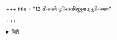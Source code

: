 +++
title = "12 सोमाभावे पूतीकानभिषुणुयात् पूतीकाभाव"

+++

<details><summary>थिते</summary>

सोमाभावे पूतीकानभिषुणुयात् । पूतीकाभाव आदारान्फाल्गुनानि च यानि श्वेततूलानि स्युः । तदभावे याः काश्चैषधीः क्षीरिणीररुणदूर्वाः कुशान्वा हरितानिति वाजसनेयकम् १२
</details>
